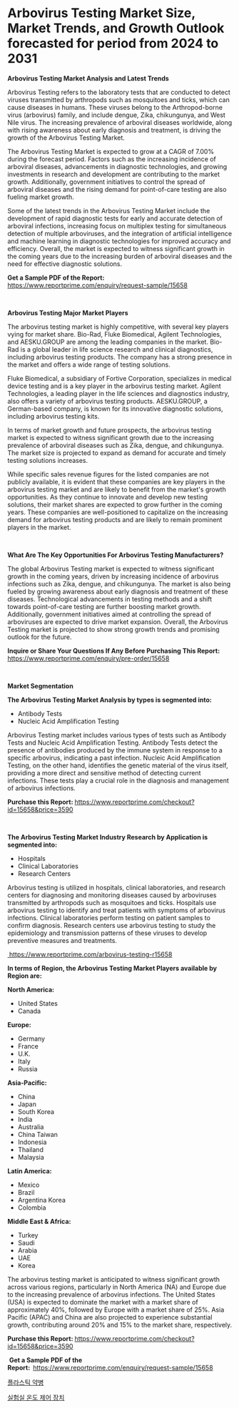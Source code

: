 <p><h1>Arbovirus Testing Market Size, Market Trends, and Growth Outlook forecasted for period from 2024 to 2031</h1></p><p><strong>Arbovirus Testing Market Analysis and Latest Trends</strong></p>
<p><p>Arbovirus Testing refers to the laboratory tests that are conducted to detect viruses transmitted by arthropods such as mosquitoes and ticks, which can cause diseases in humans. These viruses belong to the Arthropod-borne virus (arbovirus) family, and include dengue, Zika, chikungunya, and West Nile virus. The increasing prevalence of arboviral diseases worldwide, along with rising awareness about early diagnosis and treatment, is driving the growth of the Arbovirus Testing Market.</p><p>The Arbovirus Testing Market is expected to grow at a CAGR of 7.00% during the forecast period. Factors such as the increasing incidence of arboviral diseases, advancements in diagnostic technologies, and growing investments in research and development are contributing to the market growth. Additionally, government initiatives to control the spread of arboviral diseases and the rising demand for point-of-care testing are also fueling market growth.</p><p>Some of the latest trends in the Arbovirus Testing Market include the development of rapid diagnostic tests for early and accurate detection of arboviral infections, increasing focus on multiplex testing for simultaneous detection of multiple arboviruses, and the integration of artificial intelligence and machine learning in diagnostic technologies for improved accuracy and efficiency. Overall, the market is expected to witness significant growth in the coming years due to the increasing burden of arboviral diseases and the need for effective diagnostic solutions.</p></p>
<p><strong>Get a Sample PDF of the Report:&nbsp;</strong> <a href="https://www.reportprime.com/enquiry/request-sample/15658">https://www.reportprime.com/enquiry/request-sample/15658</a></p>
<p>&nbsp;</p>
<p><strong>Arbovirus Testing Major Market Players</strong></p>
<p><p>The arbovirus testing market is highly competitive, with several key players vying for market share. Bio-Rad, Fluke Biomedical, Agilent Technologies, and AESKU.GROUP are among the leading companies in the market. Bio-Rad is a global leader in life science research and clinical diagnostics, including arbovirus testing products. The company has a strong presence in the market and offers a wide range of testing solutions.</p><p>Fluke Biomedical, a subsidiary of Fortive Corporation, specializes in medical device testing and is a key player in the arbovirus testing market. Agilent Technologies, a leading player in the life sciences and diagnostics industry, also offers a variety of arbovirus testing products. AESKU.GROUP, a German-based company, is known for its innovative diagnostic solutions, including arbovirus testing kits.</p><p>In terms of market growth and future prospects, the arbovirus testing market is expected to witness significant growth due to the increasing prevalence of arboviral diseases such as Zika, dengue, and chikungunya. The market size is projected to expand as demand for accurate and timely testing solutions increases.</p><p>While specific sales revenue figures for the listed companies are not publicly available, it is evident that these companies are key players in the arbovirus testing market and are likely to benefit from the market's growth opportunities. As they continue to innovate and develop new testing solutions, their market shares are expected to grow further in the coming years. These companies are well-positioned to capitalize on the increasing demand for arbovirus testing products and are likely to remain prominent players in the market.</p></p>
<p>&nbsp;</p>
<p><strong>What Are The Key Opportunities For Arbovirus Testing Manufacturers?</strong></p>
<p><p>The global Arbovirus Testing market is expected to witness significant growth in the coming years, driven by increasing incidence of arbovirus infections such as Zika, dengue, and chikungunya. The market is also being fueled by growing awareness about early diagnosis and treatment of these diseases. Technological advancements in testing methods and a shift towards point-of-care testing are further boosting market growth. Additionally, government initiatives aimed at controlling the spread of arboviruses are expected to drive market expansion. Overall, the Arbovirus Testing market is projected to show strong growth trends and promising outlook for the future.</p></p>
<p><strong>Inquire or Share Your Questions If Any Before Purchasing This Report:</strong> <a href="https://www.reportprime.com/enquiry/pre-order/15658">https://www.reportprime.com/enquiry/pre-order/15658</a></p>
<p>&nbsp;</p>
<p><strong>Market Segmentation</strong></p>
<p><strong>The Arbovirus Testing Market Analysis by types is segmented into:</strong></p>
<p><ul><li>Antibody Tests</li><li>Nucleic Acid Amplification Testing</li></ul></p>
<p><p>Arbovirus Testing market includes various types of tests such as Antibody Tests and Nucleic Acid Amplification Testing. Antibody Tests detect the presence of antibodies produced by the immune system in response to a specific arbovirus, indicating a past infection. Nucleic Acid Amplification Testing, on the other hand, identifies the genetic material of the virus itself, providing a more direct and sensitive method of detecting current infections. These tests play a crucial role in the diagnosis and management of arbovirus infections.</p></p>
<p><strong>Purchase this Report:&nbsp;</strong><a href="https://www.reportprime.com/checkout?id=15658&price=3590">https://www.reportprime.com/checkout?id=15658&price=3590</a></p>
<p>&nbsp;</p>
<p><strong>The Arbovirus Testing Market Industry Research by Application is segmented into:</strong></p>
<p><ul><li>Hospitals</li><li>Clinical Laboratories</li><li>Research Centers</li></ul></p>
<p><p>Arbovirus testing is utilized in hospitals, clinical laboratories, and research centers for diagnosing and monitoring diseases caused by arboviruses transmitted by arthropods such as mosquitoes and ticks. Hospitals use arbovirus testing to identify and treat patients with symptoms of arbovirus infections. Clinical laboratories perform testing on patient samples to confirm diagnosis. Research centers use arbovirus testing to study the epidemiology and transmission patterns of these viruses to develop preventive measures and treatments.</p></p>
<p><a href="https://www.reportprime.com/arbovirus-testing-r15658">&nbsp;https://www.reportprime.com/arbovirus-testing-r15658</a></p>
<p><strong>In terms of Region, the Arbovirus Testing Market Players available by Region are:</strong></p>
<p>
    <p> <strong> North America: </strong>
        <ul>
            <li>United States</li>
            <li>Canada</li>
        </ul>
        </p> 
    <p> <strong> Europe: </strong>
        <ul>
            <li>Germany</li>
            <li>France</li>
            <li>U.K.</li>
            <li>Italy</li>
            <li>Russia</li>
        </ul>
        </p> 
    <p> <strong> Asia-Pacific: </strong>
        <ul>
            <li>China</li>
            <li>Japan</li>
            <li>South Korea</li>
            <li>India</li>
            <li>Australia</li>
            <li>China Taiwan</li>
            <li>Indonesia</li>
            <li>Thailand</li>
            <li>Malaysia</li>
        </ul>
        </p> 
    <p> <strong> Latin America: </strong>
        <ul>
            <li>Mexico</li>
            <li>Brazil</li>
            <li>Argentina Korea</li>
            <li>Colombia</li>
        </ul>
        </p> 
    <p> <strong> Middle East & Africa: </strong>
        <ul>
            <li>Turkey</li>
            <li>Saudi</li>
            <li>Arabia</li>
            <li>UAE</li>
            <li>Korea</li>
        </ul>
    </p>
    </p>
<p><p>The arbovirus testing market is anticipated to witness significant growth across various regions, particularly in North America (NA) and Europe due to the increasing prevalence of arbovirus infections. The United States (USA) is expected to dominate the market with a market share of approximately 40%, followed by Europe with a market share of 25%. Asia Pacific (APAC) and China are also projected to experience substantial growth, contributing around 20% and 15% to the market share, respectively.</p></p>
<p><strong>Purchase this Report: </strong><a href="https://www.reportprime.com/checkout?id=15658&price=3590">https://www.reportprime.com/checkout?id=15658&price=3590</a></p>
<p>&nbsp;<strong>Get a Sample PDF of the Report:&nbsp;&nbsp;</strong><a href="https://www.reportprime.com/enquiry/request-sample/15658">https://www.reportprime.com/enquiry/request-sample/15658</a></p>
<p><strong></strong></p>
<p><p><a href="https://medium.com/@lilmama456456/%ED%94%8C%EB%9D%BC%EC%8A%A4%ED%8B%B1-%EC%9D%98%EC%95%BD%ED%92%88-%EB%B3%91-%EC%8B%9C%EC%9E%A5-%EB%B3%B4%EA%B3%A0%EC%84%9C%EB%8A%94-%EC%9D%B4-%EC%8B%9C%EC%9E%A5%EC%9D%98-%EC%B5%9C%EC%8B%A0-%ED%8A%B8%EB%A0%8C%EB%93%9C%EC%99%80-%EC%84%B1%EC%9E%A5-%EA%B8%B0%ED%9A%8C%EB%A5%BC-%EB%B3%B4%EC%97%AC%EC%A4%8D%EB%8B%88%EB%8B%A4-922eb3161371">플라스틱 약병</a></p><p><a href="https://medium.com/@minimini78678/%EC%97%B0%EA%B5%AC%EC%86%8C-%EC%98%A8%EB%8F%84-%EC%A0%9C%EC%96%B4-%EC%9E%A5%EC%B9%98-%EC%8B%9C%EC%9E%A5-%EA%B7%9C%EB%AA%A8-%EC%8B%9C%EC%9E%A5-%EC%A0%84%EB%A7%9D-%EB%B0%8F-%EC%8B%9C%EC%9E%A5-%EC%98%88%EC%B8%A1-2024%EB%85%84%EB%B6%80%ED%84%B0-2031%EB%85%84-e692e79f4f8f">실험실 온도 제어 장치</a></p></p>
